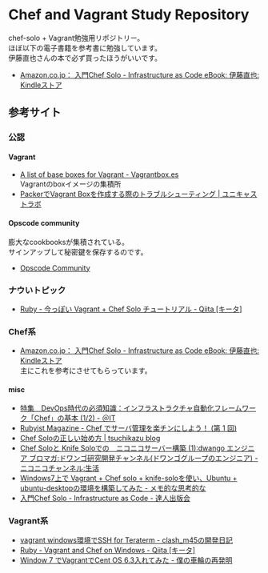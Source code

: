 # Chef and Vagrant Study Repository

chef-solo + Vagrant勉強用リポジトリー。  
ほぼ以下の電子書籍を参考書に勉強しています。  
伊藤直也さんの本で必ず買ったほうがいいです。

- [Amazon.co.jp： 入門Chef Solo - Infrastructure as Code eBook: 伊藤直也: Kindleストア](http://www.amazon.co.jp/%E5%85%A5%E9%96%80Chef-Solo-Infrastructure-Code-ebook/dp/B00BSPH158)

## 参考サイト

### 公認

#### Vagrant

- [A list of base boxes for Vagrant - Vagrantbox.es](http://www.vagrantbox.es/)  
Vagrantのboxイメージの集積所
- [PackerでVagrant Boxを作成する際のトラブルシューティング | ユニキャストラボ](http://lab.unicast.ne.jp/2013/09/09/troubleshooting-create-vagrant-box-with-packer/)

#### Opscode community

膨大なcookbooksが集積されている。  
サインアップして秘密鍵を保存するのです。

- [Opscode Community](http://community.opscode.com/cookbooks)

### ナウいトピック

- [Ruby - 今っぽい Vagrant + Chef Solo チュートリアル - Qiita [キータ]](http://qiita.com/taiki45/items/b46a2f32248720ec2bae)

### Chef系

- [Amazon.co.jp： 入門Chef Solo - Infrastructure as Code eBook: 伊藤直也: Kindleストア](http://www.amazon.co.jp/%E5%85%A5%E9%96%80Chef-Solo-Infrastructure-Code-ebook/dp/B00BSPH158)  
主にこれを参考にさせてもらっています。

#### misc

- [特集　DevOps時代の必須知識：インフラストラクチャ自動化フレームワーク「Chef」の基本 (1/2) - ＠IT](http://www.atmarkit.co.jp/ait/articles/1305/24/news003.html)
- [Rubyist Magazine - Chef でサーバ管理を楽チンにしよう！ (第 1 回)](http://magazine.rubyist.net/?0035-ChefInDECOLOG)
- [Chef Soloの正しい始め方 | tsuchikazu blog](http://tsuchikazu.net/chef_solo_start/)
- [Chef Soloと Knife Soloでの　ニコニコサーバー構築 (1):dwango エンジニア ブロマガ:ドワンゴ研究開発チャンネル(ドワンゴグループのエンジニア) - ニコニコチャンネル:生活](http://ch.nicovideo.jp/dwango-engineer/blomaga/ar311555)
- [Windows7上で Vagrant + Chef solo + knife-soloを使い、Ubuntu + ubuntu-desktopの環境を構築してみた - メモ的な思考的な](http://d.hatena.ne.jp/thinkAmi/20130407/1365310673)
- [入門Chef Solo - Infrastructure as Code - 達人出版会](http://tatsu-zine.com/books/chef-solo)

### Vagrant系

- [vagrant windows環境でSSH for Teraterm - clash_m45の開発日記](http://d.hatena.ne.jp/clash_m45/20130716/1373975271)
- [Ruby - Vagrant and Chef on Windows - Qiita [キータ]](http://qiita.com/ogomr/items/98a33f47f6ba050adac4)
- [Window 7 でVagrantでCent OS 6.3入れてみた - 僕の車輪の再発明](http://kazuph.hateblo.jp/entry/2013/02/05/234243)
